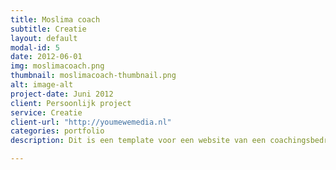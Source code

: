 ```yaml
---
title: Moslima coach
subtitle: Creatie
layout: default
modal-id: 5
date: 2012-06-01
img: moslimacoach.png
thumbnail: moslimacoach-thumbnail.png
alt: image-alt
project-date: Juni 2012
client: Persoonlijk project
service: Creatie
client-url: "http://youmewemedia.nl"
categories: portfolio
description: Dit is een template voor een website van een coachingsbedrijf met een intercultureel karakter.

---
```

